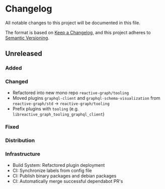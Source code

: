 # Changelog

All notable changes to this project will be documented in this file.

The format is based on [Keep a Changelog](https://keepachangelog.com/en/1.0.0/),
and this project adheres to [Semantic Versioning](https://semver.org/spec/v2.0.0.html).


## Unreleased

### Added

### Changed

- Refactored into new mono repo `reactive-graph/tooling`
- Moved plugins `graphql-client` and `graphql-schema-visualization` from `reactive-graph/std` -> `reactive-graph/tooling`
- Prefix plugins with `tooling` (e.g. `libreactive_graph_tooling_graphql_client`)

### Fixed

### Distribution

### Infrastructure

- Build System: Refactored plugin deployment
- CI: Synchronize labels from config file
- CI: Publish binary packages and debian packages
- CI: Automatically merge successful dependabot PR's
